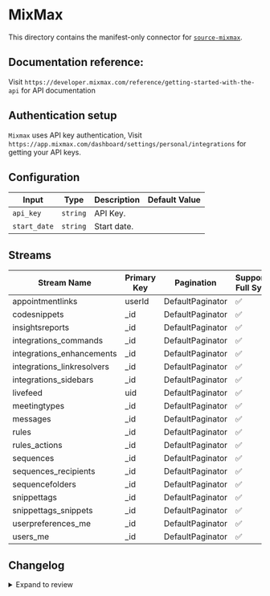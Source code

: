 # MixMax
This directory contains the manifest-only connector for [`source-mixmax`](https://app.mixmax.com/).

## Documentation reference:
Visit `https://developer.mixmax.com/reference/getting-started-with-the-api` for API documentation

## Authentication setup
`Mixmax` uses API key authentication, Visit `https://app.mixmax.com/dashboard/settings/personal/integrations` for getting your API keys.

## Configuration

| Input | Type | Description | Default Value |
|-------|------|-------------|---------------|
| `api_key` | `string` | API Key.  |  |
| `start_date` | `string` | Start date.  |  |

## Streams
| Stream Name | Primary Key | Pagination | Supports Full Sync | Supports Incremental |
|-------------|-------------|------------|---------------------|----------------------|
| appointmentlinks | userId | DefaultPaginator | ✅ |  ❌  |
| codesnippets | _id | DefaultPaginator | ✅ |  ✅  |
| insightsreports | _id | DefaultPaginator | ✅ |  ✅  |
| integrations_commands | _id | DefaultPaginator | ✅ |  ❌  |
| integrations_enhancements | _id | DefaultPaginator | ✅ |  ❌  |
| integrations_linkresolvers | _id | DefaultPaginator | ✅ |  ✅  |
| integrations_sidebars | _id | DefaultPaginator | ✅ |  ❌  |
| livefeed | uid | DefaultPaginator | ✅ |  ❌  |
| meetingtypes | _id | DefaultPaginator | ✅ |  ✅  |
| messages | _id | DefaultPaginator | ✅ |  ✅  |
| rules | _id | DefaultPaginator | ✅ |  ✅  |
| rules_actions | _id | DefaultPaginator | ✅ |  ✅  |
| sequences | _id | DefaultPaginator | ✅ |  ✅  |
| sequences_recipients | _id | DefaultPaginator | ✅ |  ✅  |
| sequencefolders | _id | DefaultPaginator | ✅ |  ✅  |
| snippettags | _id | DefaultPaginator | ✅ |  ✅  |
| snippettags_snippets | _id | DefaultPaginator | ✅ |  ✅  |
| userpreferences_me | _id | DefaultPaginator | ✅ |  ❌  |
| users_me | _id | DefaultPaginator | ✅ |  ❌  |

## Changelog

<details>
  <summary>Expand to review</summary>

| Version | Date | Pull Request | Subject |
| ------------------ | ------------ | --- | ---------------- |
| 0.0.2 | 2024-10-28 | [47578](https://github.com/airbytehq/airbyte/pull/47578) | Update dependencies |
| 0.0.1 | 2024-09-26 | [45921](https://github.com/airbytehq/airbyte/pull/45921) | Initial release by [@btkcodedev](https://github.com/btkcodedev) via Connector Builder |

</details>
